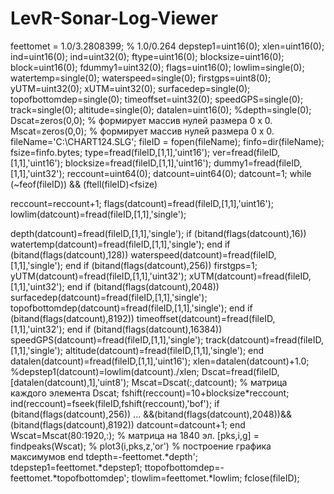 ﻿# LevR-Sonar-Log-Viewer
feettomet = 1.0/3.2808399; % 1.0/0.264 depstep1=uint16(0); 
xlen=uint16(0);
ind=uint16(0); 
ind=uint32(0); 
ftype=uint16(0); 
blocksize=uint16(0); 
block=uint16(0); 
fdummy1=uint32(0); 
flags=uint16(0); 
lowlim=single(0); 
watertemp=single(0); 
waterspeed=single(0); 
firstgps=uint8(0); 
yUTM=uint32(0); 
xUTM=uint32(0);
surfacedep=single(0); 
topofbottomdep=single(0); 
timeoffset=uint32(0); 
speedGPS=single(0); 
track=single(0); 
altitude=single(0);
datalen=uint16(0); %depth=single(0);
Dscat=zeros(0,0); % формирует массив нулей размера 0 х 0. 
Mscat=zeros(0,0); % формирует массив нулей размера 0 х 0. 
fileName='C:\CHART124.SLG'; fileID = fopen(fileName); 
finfo=dir(fileName); 
fsize=finfo.bytes; 
type=fread(fileID,[1,1],'uint16'); 
ver=fread(fileID,[1,1],'uint16'); 
blocksize=fread(fileID,[1,1],'uint16'); 
dummy1=fread(fileID,[1,1],'uint32'); 
reccount=uint64(0); datcount=uint64(0); 
datcount=1; while (~feof(fileID)) && (ftell(fileID)<fsize)

reccount=reccount+1; 
flags(datcount)=fread(fileID,[1,1],'uint16'); 
lowlim(datcount)=fread(fileID,[1,1],'single');

depth(datcount)=fread(fileID,[1,1],'single');
if (bitand(flags(datcount),16))
watertemp(datcount)=fread(fileID,[1,1],'single'); 
end 
if (bitand(flags(datcount),128)) 
waterspeed(datcount)=fread(fileID,[1,1],'single'); 
end 
if (bitand(flags(datcount),256)) 
firstgps=1; 
yUTM(datcount)=fread(fileID,[1,1],'uint32'); 
xUTM(datcount)=fread(fileID,[1,1],'uint32'); 
end
if (bitand(flags(datcount),2048)) 
surfacedep(datcount)=fread(fileID,[1,1],'single'); 
topofbottomdep(datcount)=fread(fileID,[1,1],'single'); 
end
if (bitand(flags(datcount),8192)) 
timeoffset(datcount)=fread(fileID,[1,1],'uint32'); 
end 
if (bitand(flags(datcount),16384)) 
speedGPS(datcount)=fread(fileID,[1,1],'single'); 
track(datcount)=fread(fileID,[1,1],'single');
altitude(datcount)=fread(fileID,[1,1],'single');
end datalen(datcount)=fread(fileID,[1,1],'uint16'); 
xlen=datalen(datcount)+1.0; %depstep1(datcount)=lowlim(datcount)./xlen; 
Dscat=fread(fileID,[datalen(datcount),1],'uint8'); 
Mscat=Dscat(:,datcount); % матрица каждого элемента Dscat; 
fshift(reccount)=10+blocksize*reccount;
ind(reccount)=fseek(fileID,fshift(reccount),'bof');
if (bitand(flags(datcount),256)) ... &&(bitand(flags(datcount),2048))&&(bitand(flags(datcount),8192)) 
datcount=datcount+1; 
end
Wscat=Mscat(80:1920,:); % матрица на 1840 эл. 
[pks,i,g] = findpeaks(Wscat); % 
plot3(i,pks,z,'or') % построение графика максимумов
end 
tdepth=-feettomet.*depth'; 
tdepstep1=feettomet.*depstep1;
ttopofbottomdep=-feettomet.*topofbottomdep'; 
tlowlim=feettomet.*lowlim; 
fclose(fileID);
